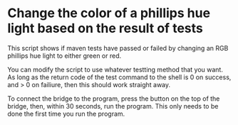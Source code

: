 # Change the color of a phillips hue light based on the result of tests

This script shows if maven tests have passed or failed by changing an RGB phillips hue light to either green or red.

You can modify the script to use whatever testting method that you want.
As long as the return code of the test command to the shell is 0 on success, and > 0 on failiure, then this should work straight away.

To connect the bridge to the program, press the button on the top of the bridge, then, within 30 seconds, run the program. This only needs to be done the first time you run the program.
